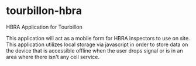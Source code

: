 # tourbillon-hbra
HBRA Application for Tourbillon

This application will act as a mobile form for HBRA inspectors to use on site. This application utilizes local storage via javascript in order to store data on the device that is accessible offline when the user drops signal or is in an area where there isn't any cell service.
